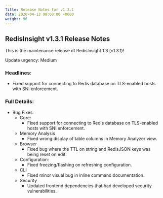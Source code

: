 ```yaml
---
Title: Release Notes for v1.3.1
date: 2020-04-13 00:00:00 +0000
weight: 96
---
```

## RedisInsight v1.3.1 Release Notes

This is the maintenance release of RedisInsight 1.3 (v1.3.1)!

Update urgency: Medium

### Headlines:
- Fixed support for connecting to Redis database on TLS-enabled hosts with SNI enforcement.

### Full Details:

- Bug Fixes:
  - Core:
    - Fixed support for connecting to Redis database on TLS-enabled hosts with SNI enforcement.
  - Memory Analysis
    - Fixed wrong display of table columns in Memory Analyzer view.
  - Browser
    - Fixed bug where the TTL on string and RedisJSON keys was being reset on edit.
  - Configuration:
    - Fixed freezing/flashing on refreshing configuration.
  - CLI
    - Fixed minor visual bug in inline command documentation.
  - Security
    - Updated frontend dependencies that had developed security vulnerabilities.
